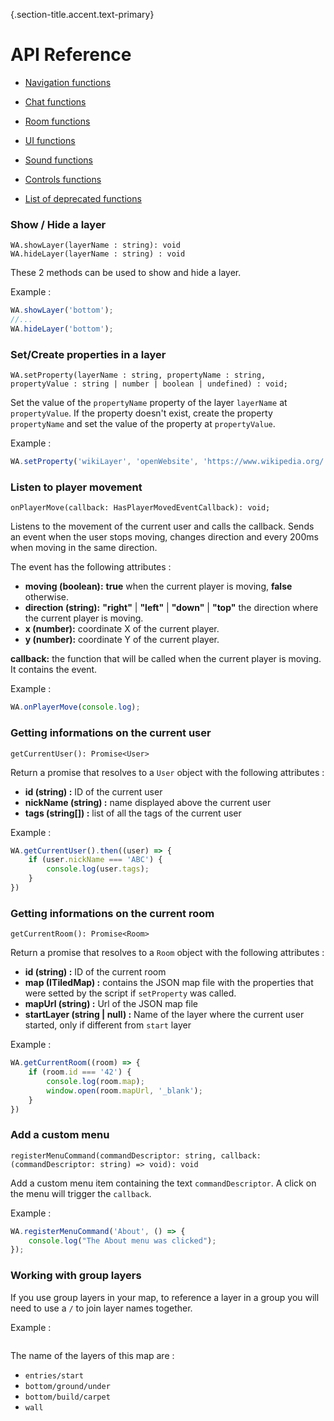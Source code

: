 {.section-title.accent.text-primary}
# API Reference

- [Navigation functions](api-nav.md)
- [Chat functions](api-chat.md)
- [Room functions](api-room.md)
- [UI functions](api-ui.md)
- [Sound functions](api-sound.md)
- [Controls functions](api-controls.md)

- [List of deprecated functions](api-deprecated.md)

### Show / Hide a layer
```
WA.showLayer(layerName : string): void
WA.hideLayer(layerName : string) : void
```
These 2 methods can be used to show and hide a layer.

Example :
```javascript
WA.showLayer('bottom');
//...
WA.hideLayer('bottom');
```

### Set/Create properties in a layer

```
WA.setProperty(layerName : string, propertyName : string, propertyValue : string | number | boolean | undefined) : void;
```

Set the value of the `propertyName` property of the layer `layerName` at `propertyValue`. If the property doesn't exist, create the property `propertyName` and set the value of the property at `propertyValue`.

Example :
```javascript
WA.setProperty('wikiLayer', 'openWebsite', 'https://www.wikipedia.org/');
```

### Listen to player movement 

```
onPlayerMove(callback: HasPlayerMovedEventCallback): void;
```
Listens to the movement of the current user and calls the callback. Sends an event when the user stops moving, changes direction and every 200ms when moving in the same direction.

The event has the following attributes :
*   **moving (boolean):**  **true** when the current player is moving, **false** otherwise.
*   **direction (string):** **"right"** | **"left"** | **"down"** | **"top"** the direction where the current player is moving.
*   **x (number):** coordinate X of the current player.
*    **y (number):** coordinate Y of the current player.

**callback:** the function that will be called when the current player is moving. It contains the event.

Example :
```javascript
WA.onPlayerMove(console.log);
```

### Getting informations on the current user
```
getCurrentUser(): Promise<User>
```
Return a promise that resolves to a `User` object with the following attributes :
* **id (string) :** ID of the current user
* **nickName (string) :** name displayed above the current user
* **tags (string[]) :** list of all the tags of the current user

Example : 
```javascript
WA.getCurrentUser().then((user) => {
    if (user.nickName === 'ABC') {
        console.log(user.tags);
    }
})
```

### Getting informations on the current room
```
getCurrentRoom(): Promise<Room>
```
Return a promise that resolves to a `Room` object with the following attributes : 
* **id (string) :** ID of the current room
* **map (ITiledMap) :** contains the JSON map file with the properties that were setted by the script if `setProperty` was called.
* **mapUrl (string) :** Url of the JSON map file
* **startLayer (string | null) :** Name of the layer where the current user started, only if different from `start` layer

Example : 
```javascript
WA.getCurrentRoom((room) => {
    if (room.id === '42') {
        console.log(room.map);
        window.open(room.mapUrl, '_blank');
    }
})
```

### Add a custom menu
```
registerMenuCommand(commandDescriptor: string, callback: (commandDescriptor: string) => void): void
```
Add a custom menu item containing the text `commandDescriptor`. A click on the menu will trigger the `callback`.

Example :
```javascript
WA.registerMenuCommand('About', () => {
    console.log("The About menu was clicked");
});
```


### Working with group layers
If you use group layers in your map, to reference a layer in a group you will need to use a `/` to join layer names together.

Example : 
<div class="row">
    <div class="col">
        <img src="https://workadventu.re/img/docs/groupLayer.png" class="figure-img img-fluid rounded" alt="" />
    </div>
</div>

The name of the layers of this map are : 
* `entries/start`
* `bottom/ground/under`
* `bottom/build/carpet`
* `wall`